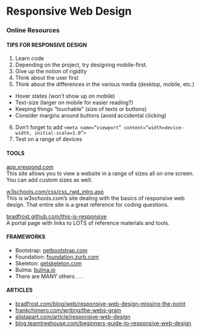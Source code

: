 # Responsive Web Design 
### Online Resources

#### TIPS FOR RESPONSIVE DESIGN	
1. Learn code
2. Depending on the project, try designing mobile-first.
3. Give up the notion of rigidity
4. Think about the user first
5. Think about the differences in the various media (desktop, mobile, etc.)
  - Hover states (won’t show up on mobile)
  - Text-size (larger on mobile for easier reading?)
  - Keeping things “touchable” (size of texts or buttons)
  - Consider margins around buttons (avoid accidental clicking)
6. Don’t forget to add 
  `<meta name=”viewport” content=”width=device-width, initial-scale=1.0”>`
7. Test on a range of devices

#### TOOLS
[app.xrespond.com](app.xrespond.com)<br />
This site allows you to view a website in a range of sizes all on one screen. You can add custom sizes as well.

[w3schools.com/css/css_rwd_intro.asp](w3schools.com/css/css_rwd_intro.asp)<br />
This is w3schools.com’s site dealing with the basics of responsive web design. That entire site is a great reference for coding questions.

[bradfrost.github.com/this-is-responsive](bradfrost.github.com/this-is-responsive)<br />
A portal page with links to LOTS of reference materials and tools.

#### FRAMEWORKS
- Bootstrap: [getbootstrap.com](http://getbootstrap.com)
- Foundation: [foundation.zurb.com](https://foundation.zurb.com)
- Skeleton: [getskeleton.com](http://getskeleton.com)
- Bulma: [bulma.io](http://bulma.io)
- There are MANY others . . .

#### ARTICLES
- [bradfrost.com/blog/web/responsive-web-design-missing-the-point](http://bradfrost.com/blog/web/responsive-web-design-missing-the-point)
- [frankchimero.com/writing/the-webs-grain](https://www.frankchimero.com/writing/the-webs-grain)
- [alistapart.com/article/responsive-web-design](https://alistapart.com/article/responsive-web-design)
- [blog.teamtreehouse.com/beginners-guide-to-responsive-web-design](http://blog.teamtreehouse.com/beginners-guide-to-responsive-web-design)
